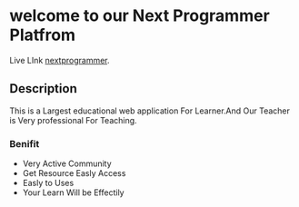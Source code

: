 # welcome to our Next Programmer Platfrom

Live LInk [nextprogrammer](https:nextprogrammernp.netlify.com).

## Description 

This is a Largest educational web application For Learner.And Our Teacher is Very professional For Teaching.


### Benifit
* Very Active Community
* Get Resource Easly Access
* Easly to Uses
* Your Learn Will be Effectily

